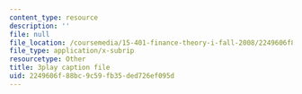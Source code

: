 ```yaml
---
content_type: resource
description: ''
file: null
file_location: /coursemedia/15-401-finance-theory-i-fall-2008/2249606f88bc9c59fb35ded726ef095d_rMsu4v-UlkA.srt
file_type: application/x-subrip
resourcetype: Other
title: 3play caption file
uid: 2249606f-88bc-9c59-fb35-ded726ef095d
---
```

